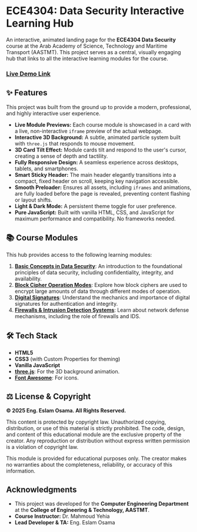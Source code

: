# ECE4304: Data Security Interactive Learning Hub

An interactive, animated landing page for the **ECE4304 Data Security** course at the Arab Academy of Science, Technology and Maritime Transport (AASTMT). This project serves as a central, visually engaging hub that links to all the interactive learning modules for the course.

### [Live Demo Link](https://data-security-interactive-hub.vercel.app/)

## ✨ Features

This project was built from the ground up to provide a modern, professional, and highly interactive user experience.

- **Live Module Previews:** Each course module is showcased in a card with a live, non-interactive `iframe` preview of the actual webpage.
- **Interactive 3D Background:** A subtle, animated particle system built with `three.js` that responds to mouse movement.
- **3D Card Tilt Effect:** Module cards tilt and respond to the user's cursor, creating a sense of depth and tactility.
- **Fully Responsive Design:** A seamless experience across desktops, tablets, and smartphones.
- **Smart Sticky Header:** The main header elegantly transitions into a compact, fixed header on scroll, keeping key navigation accessible.
- **Smooth Preloader:** Ensures all assets, including `iframes` and animations, are fully loaded before the page is revealed, preventing content flashing or layout shifts.
- **Light & Dark Mode:** A persistent theme toggle for user preference.
- **Pure JavaScript:** Built with vanilla HTML, CSS, and JavaScript for maximum performance and compatibility. No frameworks needed.

## 📚 Course Modules

This hub provides access to the following learning modules:

1.  **[Basic Concepts in Data Security](https://basic-concepts-in-data-security.vercel.app/)**: An introduction to the foundational principles of data security, including confidentiality, integrity, and availability.
2.  **[Block Cipher Operation Modes](https://block-cipher-learning-module.vercel.app/)**: Explore how block ciphers are used to encrypt large amounts of data through different modes of operation.
3.  **[Digital Signatures](https://data-security-digital-signatures.vercel.app/)**: Understand the mechanics and importance of digital signatures for authentication and integrity.
4.  **[Firewalls & Intrusion Detection Systems](https://firewalls-ids-web.vercel.app/)**: Learn about network defense mechanisms, including the role of firewalls and IDS.

## 🛠️ Tech Stack

-   **HTML5**
-   **CSS3** (with Custom Properties for theming)
-   **Vanilla JavaScript**
-   **[three.js](https://threejs.org/)**: For the 3D background animation.
-   **[Font Awesome](https://fontawesome.com/)**: For icons.

## ⚖️ License & Copyright

**© 2025 Eng. Eslam Osama. All Rights Reserved.**

This content is protected by copyright law. Unauthorized copying, distribution, or use of this material is strictly prohibited. The code, design, and content of this educational module are the exclusive property of the creator. Any reproduction or distribution without express written permission is a violation of copyright law.

This module is provided for educational purposes only. The creator makes no warranties about the completeness, reliability, or accuracy of this information.

## Acknowledgments

-   This project was developed for the **Computer Engineering Department** at the **College of Engineering & Technology, AASTMT**.
-   **Course Instructor:** Dr. Mahmoud Yehia
-   **Lead Developer & TA:** Eng. Eslam Osama

